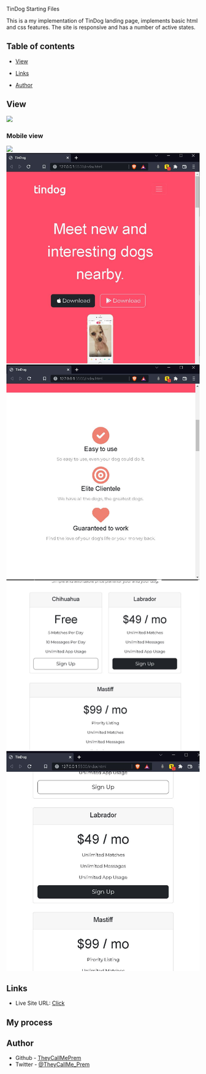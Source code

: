 TinDog Starting Files

This is a my implementation of TinDog landing page, implements basic html and css features.
The site is responsive and has a number of active states.

## Table of contents

- [View](#view)

- [Links](#links)

- [Author](#author)

## View

![](https://github.com/TheyCallMePrem/TinDog/blob/92c0e19404a06b644d381b289a08e840eb3e4d58/images/screen-capture.gif)

### Mobile view

![](images\screen-capture-1-2.gif)
![](images\mobile-1.JPG)
![](images\mobile-2.JPG)
![](images\mobile-3.JPG)
![](images\mobile-4.JPG)

## Links

- Live Site URL: [Click](https://theycallmeprem.github.io/TinDog/)

## My process

## Author

- Github - [TheyCallMePrem](https://github.com/TheyCallMePrem)
- Twitter - [@TheyCallMe_Prem](https://twitter.com/TheyCallMe_Prem)
